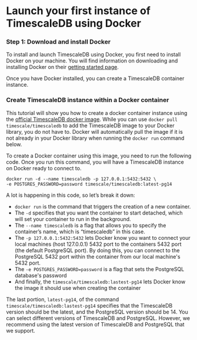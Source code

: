 # Launch your first instance of TimescaleDB using Docker

### Step 1: Download and install Docker

To install and launch TimescaleDB using Docker, you first need to install Docker on your machine. 
You will find information on downloading and installing Docker on their [getting started page][docker-install]. 

Once you have Docker installed, you can create a TimescaleDB container instance. 

### Create TimescaleDB instance within a Docker container

This tutorial will show you how to create a docker container instance using the [official TimescaleDB docker image][timescale-docker]. While you can use `docker pull timescale/timescaledb` to add the TimescaleDB image to your Docker library, you do not have to. Docker will automatically pull the image if it is not already in your Docker library when running the `docker run` command below. 

To create a Docker container using this image, you need to run the following code. Once you run this command, you will have a TimescaleDB instance on Docker ready to connect to. 

```
docker run -d --name timescaledb -p 127.0.0.1:5432:5432 \
-e POSTGRES_PASSWORD=password timescale/timescaledb:latest-pg14
```

A lot is happening in this code, so let’s break it down:

- `docker run` is the command that triggers the creation of a new container. 
- The `-d` specifies that you want the container to start detached, which will set your container to run in the background.
- The `--name timescaledb` is a flag that allows you to specify the container’s name, which is “timescaledb” in this case.
- The `-p 127.0.0.1:5432:5432` lets Docker know you want to connect your local machines (host 127.0.0.1) 5432 port to the containers 5432 port (the default PostgreSQL port). By doing this, you can connect to the PostgreSQL 5432 port within the container from our local machine's 5432 port.  
- The `-e POSTGRES_PASSWORD=password` is a flag that sets the PostgreSQL database's password
-  And finally, the `timescale/timescaledb:lastest-pg14` lets Docker know the image it should use when creating the container

The last portion, `latest-pg14`, of the command `timescale/timescaledb:lastest-pg14` specifies that the TimescaleDB version should be the latest, and the PostgreSQL version should be 14. You can select different versions of TimescaleDB and PostgreSQL. However, we recommend using the latest version of TimescaleDB and PostgreSQL that we support. 


[docker-install]: https://www.docker.com/get-started
[timescale-docker]: https://hub.docker.com/r/timescale/timescaledb
